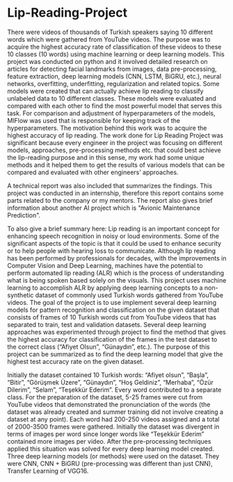 # Lip-Reading-Project
There were videos of thousands of Turkish speakers 
saying 10 different words which were gathered from YouTube videos. The purpose 
was to acquire the highest accuracy rate of classification of these videos to these 10 
classes (10 words) using machine learning or deep learning models. This project was 
conducted on python and it involved detailed research on articles for detecting facial
landmarks from images, data pre-processing, feature extraction, deep learning 
models (CNN, LSTM, BiGRU, etc.), neural networks, overfitting, underfitting, 
regularization and related topics. Some models were created that can actually 
achieve lip reading to classify unlabeled data to 10 different classes. These models 
were evaluated and compared with each other to find the most powerful model that 
serves this task. For comparison and adjustment of hyperparameters of the models, 
MlFlow was used that is responsible for keeping track of the hyperparameters. The 
motivation behind this work was to acquire the highest accuracy of lip reading. The 
work done for Lip Reading Project was significant because every engineer in the 
project was focusing on different models, approaches, pre-processing methods etc. 
that could best achieve the lip-reading purpose and in this sense, my work had some 
unique methods and it helped them to get the results of various models that can be 
compared and evaluated with other engineers’ approaches.

A technical report was also included that summarizes the findings. This project was
conducted in an internship, therefore this report contains some parts related to
the company or my mentors. The report also gives brief information about another
AI project which is "Avionic Maintenance Prediction".

To also give a brief summary here:
Lip reading is an important concept for enhancing speech recognition in noisy or loud 
environments. Some of the significant aspects of the topic is that it could be used to 
enhance security or to help people with hearing loss to communicate. Although lip 
reading has been performed by professionals for decades, with the improvements in 
Computer Vision and Deep Learning, machines have the potential to perform 
automated lip reading (ALR) which is the process of understanding what is being 
spoken based solely on the visuals. This project uses machine learning to 
accomplish ALR by applying deep learning concepts to a non-synthetic dataset of 
commonly used Turkish words gathered from YouTube videos.
The goal of the project is to use implement several deep learning models for pattern 
recognition and classification on the given dataset that consists of frames of 10
Turkish words cut from YouTube videos that has separated to train, test and 
validation datasets. Several deep learning approaches was experimented through project 
to find the method that gives the highest accuracy for classification of the frames in 
the test dataset to the correct class (“Afiyet Olsun”, “Günaydın”, etc.). The purpose of 
this project can be summarized as to find the deep learning model that give the 
highest test accuracy rate on the given dataset.


Initially the dataset contained 10 Turkish words: “Afiyet olsun”, “Başla”, “Bitir”, 
“Görüşmek Üzere”, “Günaydın”, “Hoş Geldiniz”, “Merhaba”, “Özür Dilerim”, “Selam”, 
“Teşekkür Ederim”. Every word contributed to a separate class. For the preparation 
of the dataset, 5-25 frames were cut from YouTube videos that demonstrated the 
pronunciation of the words (the dataset was already created and summer training did 
not involve creating a dataset at any point). Each word had 200-250 videos assigned 
and a total of 2000-3500 frames were gathered. Initially the dataset was divergent in 
terms of images per word since longer words like “Teşekkür Ederim” contained more 
images per video. After the pre-processing techniques applied this situation was solved for 
every deep learning model created.
Three deep learning models (or methods) were used on the dataset. They were 
CNN, CNN + BiGRU (pre-processing was different than just CNN), Transfer 
Learning of VGG16.
